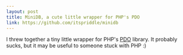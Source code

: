 ```yaml
---
layout: post
title: MiniDB, a cute little wrapper for PHP's PDO
link: https://github.com/itspriddle/minidb
---
```


I threw together a tiny little wrapper for PHP's
[PDO](http://php.net/manual/en/book.pdo.php) library. It probably sucks, but
it may be useful to someone stuck with PHP :)

